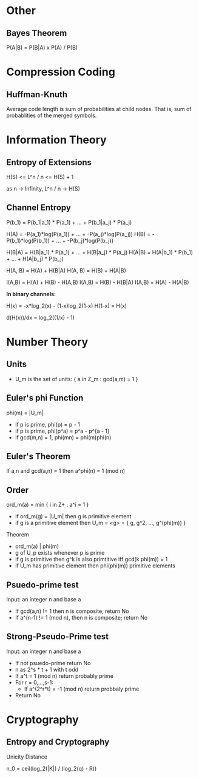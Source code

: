 # Other

## Bayes Theorem

P(A|B) = P(B|A) x P(A) / P(B)

# Compression Coding

## Huffman-Knuth

Average code length is sum of probabilities at child nodes.
That is, sum of probablities of the merged symbols.

# Information Theory

## Entropy of Extensions

H(S) <= L^n / n <= H(S) + 1

as n -> Infinity, L^n / n -> H(S)

## Channel Entropy

P(b_1) = P(b_1|a_1) * P(a_1) + ... + P(b_1|a_j) * P(a_j)

H(A) = -P(a_1)*log(P(a_1)) + ... + -P(a_j)\*log(P(a_j))
H(B) = -P(b_1)*log(P(b_1)) + ... + -P(b_j)\*log(P(b_j))

H(B|A) = H(B|a_1) * P(a_1) + ... +  H(B|a_j) * P(a_j)
H(A|B) = H(A|b_1) * P(b_1) + ... +  H(A|b_j) * P(b_j)

H(A, B) = H(A) + H(B|A)
H(A, B) = H(B) + H(A|B)

I(A,B) = H(A) + H(B) - H(A,B)
I(A,B) = H(B) - H(B|A)
I(A,B) = H(A) - H(A|B)

**In binary channels:**

H(x) = -x*log_2(x) - (1-x)log_2(1-x)
H(1-x) = H(x)

d(H(x))/dx = log_2((1/x) - 1)

# Number Theory

## Units

- U\_m is the set of units: { a in Z\_m : gcd(a,m) = 1 }

## Euler's phi Function

phi(m) = |U\_m|

- if p is prime, phi(p) = p - 1
- if p is prime, phi(p^a) = p^a - p^{a - 1}
- if gcd(m,n) = 1, phi(mn) = phi(m)phi(n)

## Euler's Theorem

If a,n and gcd(a,n) = 1 then a^phi(n) = 1 (mod n)

## Order

ord\_m(a) = min { i in Z+ : a^i = 1 }

- if ord\_m(g) = |U\_m| then g is primitive element
- if g is a primitive element then U\_m = \<g\> = { g, g^2, ..., g^(phi(m)) }

Theorem

- ord\_m(a) | phi(m)
- g of U\_p exists whenever p is prime
- if g is primitive then g^k is also primtitive iff gcd(k phi(m)) = 1
- if U\_m has primitive element then phi(phi(m)) primitive elements

## Psuedo-prime test

Input: an integer n and base a

- If gcd(a,n) != 1 then n is composite; return No
- If a^(n-1) != 1 (mod n), then n is composite; return No

## Strong-Pseudo-Prime test

Input: an integer n and base a

- If not psuedo-prime return No
- n as 2^s * t + 1 with t odd
- If a^t = 1 (mod n) return probably prime
- For r = 0,...,s-1:
  - If a^(2^r\*t) = -1 (mod n) return probbaly prime
- Return No

# Cryptography

## Entropy and Cryptography

Unicity Distance

n\_0 = ceil(log\_2(|K|) / (log\_2(q) - R))
